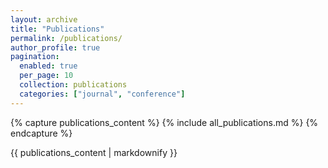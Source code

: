 ```yaml
---
layout: archive
title: "Publications"
permalink: /publications/
author_profile: true
pagination: 
  enabled: true
  per_page: 10
  collection: publications
  categories: ["journal", "conference"]
---
```


<!-- <div class="filter-container">
  <label><input type="checkbox" id="selectAll"> Select All</label>
  <label><input type="checkbox" id="journal"  data-category="journal"> Journals</label>
  <label><input type="checkbox" id="conference" data-category="conference"> Conferences</label>
</div> -->

{% capture publications_content %}
{% include all_publications.md %}
{% endcapture %}

{{ publications_content | markdownify }}




